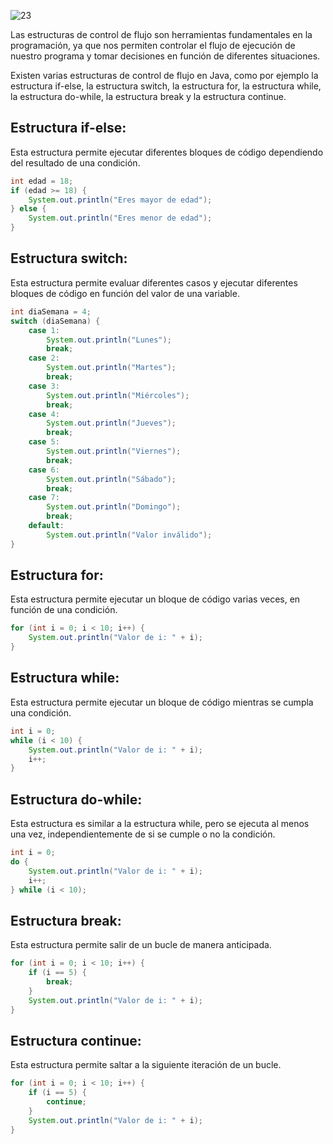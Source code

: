 ![23](https://user-images.githubusercontent.com/75398496/222225800-83a5fa0a-f524-4c31-af86-9bc65526141a.png)

Las estructuras de control de flujo son herramientas fundamentales en la programación, ya que nos permiten controlar el flujo de ejecución de nuestro programa y tomar decisiones en función de diferentes situaciones.

Existen varias estructuras de control de flujo en Java, como por ejemplo la estructura if-else, la estructura switch, la estructura for, la estructura while, la estructura do-while, la estructura break y la estructura continue.

## Estructura if-else:
Esta estructura permite ejecutar diferentes bloques de código dependiendo del resultado de una condición.
```java
int edad = 18;
if (edad >= 18) {
    System.out.println("Eres mayor de edad");
} else {
    System.out.println("Eres menor de edad");
}
```
## Estructura switch:
Esta estructura permite evaluar diferentes casos y ejecutar diferentes bloques de código en función del valor de una variable. 
```java
int diaSemana = 4;
switch (diaSemana) {
    case 1:
        System.out.println("Lunes");
        break;
    case 2:
        System.out.println("Martes");
        break;
    case 3:
        System.out.println("Miércoles");
        break;
    case 4:
        System.out.println("Jueves");
        break;
    case 5:
        System.out.println("Viernes");
        break;
    case 6:
        System.out.println("Sábado");
        break;
    case 7:
        System.out.println("Domingo");
        break;
    default:
        System.out.println("Valor inválido");
}
```

## Estructura for:
Esta estructura permite ejecutar un bloque de código varias veces, en función de una condición. 
```java
for (int i = 0; i < 10; i++) {
    System.out.println("Valor de i: " + i);
}
```

## Estructura while:
Esta estructura permite ejecutar un bloque de código mientras se cumpla una condición.
```java
int i = 0;
while (i < 10) {
    System.out.println("Valor de i: " + i);
    i++;
}
```

## Estructura do-while:
Esta estructura es similar a la estructura while, pero se ejecuta al menos una vez, independientemente de si se cumple o no la condición.
```java
int i = 0;
do {
    System.out.println("Valor de i: " + i);
    i++;
} while (i < 10);
```

## Estructura break:
Esta estructura permite salir de un bucle de manera anticipada.
```java
for (int i = 0; i < 10; i++) {
    if (i == 5) {
        break;
    }
    System.out.println("Valor de i: " + i);
}
```

## Estructura continue:
Esta estructura permite saltar a la siguiente iteración de un bucle.
```java
for (int i = 0; i < 10; i++) {
    if (i == 5) {
        continue;
    }
    System.out.println("Valor de i: " + i);
}
```
